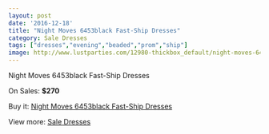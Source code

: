 ```yaml
---
layout: post
date: '2016-12-18'
title: "Night Moves 6453black Fast-Ship Dresses"
category: Sale Dresses
tags: ["dresses","evening","beaded","prom","ship"]
image: http://www.lustparties.com/12980-thickbox_default/night-moves-6453black-fast-ship-dresses.jpg
---
```

Night Moves 6453black Fast-Ship Dresses

On Sales: **$270**
<a href="https://www.lustparties.com/en/sale-dresses/4927-night-moves-6453black-fast-ship-dresses.html"><amp-img layout="responsive" width="600" height="600" src="//www.lustparties.com/12980-thickbox_default/night-moves-6453black-fast-ship-dresses.jpg" alt="Night Moves 6453black Fast-Ship Dresses 0" /></a>

Buy it: [Night Moves 6453black Fast-Ship Dresses](https://www.lustparties.com/en/sale-dresses/4927-night-moves-6453black-fast-ship-dresses.html "Night Moves 6453black Fast-Ship Dresses")

View more: [Sale Dresses](https://www.lustparties.com/en/30-sale-dresses "Sale Dresses")